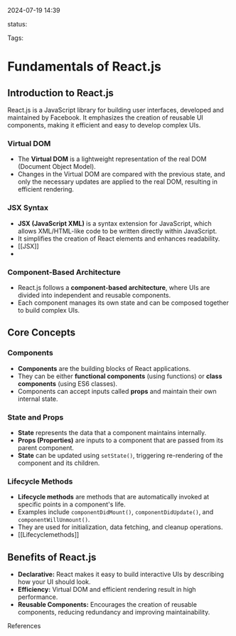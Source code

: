 
2024-07-19 14:39

status:

Tags:

# Fundamentals of React.js

## Introduction to React.js

React.js is a JavaScript library for building user interfaces, developed and maintained by Facebook. It emphasizes the creation of reusable UI components, making it efficient and easy to develop complex UIs.

### Virtual DOM

- The **Virtual DOM** is a lightweight representation of the real DOM (Document Object Model).
- Changes in the Virtual DOM are compared with the previous state, and only the necessary updates are applied to the real DOM, resulting in efficient rendering.

### JSX Syntax

- **JSX (JavaScript XML)** is a syntax extension for JavaScript, which allows XML/HTML-like code to be written directly within JavaScript.
- It simplifies the creation of React elements and enhances readability.
- [[JSX]]
- 

### Component-Based Architecture

- React.js follows a **component-based architecture**, where UIs are divided into independent and reusable components.
- Each component manages its own state and can be composed together to build complex UIs.

## Core Concepts

### Components

- **Components** are the building blocks of React applications.
- They can be either **functional components** (using functions) or **class components** (using ES6 classes).
- Components can accept inputs called **props** and maintain their own internal state.

### State and Props

- **State** represents the data that a component maintains internally.
- **Props (Properties)** are inputs to a component that are passed from its parent component.
- **State** can be updated using `setState()`, triggering re-rendering of the component and its children.

### Lifecycle Methods

- **Lifecycle methods** are methods that are automatically invoked at specific points in a component's life.
- Examples include `componentDidMount()`, `componentDidUpdate()`, and `componentWillUnmount()`.
- They are used for initialization, data fetching, and cleanup operations.
- [[Lifecyclemethods]]

## Benefits of React.js

- **Declarative:** React makes it easy to build interactive UIs by describing how your UI should look.
- **Efficiency:** Virtual DOM and efficient rendering result in high performance.
- **Reusable Components:** Encourages the creation of reusable components, reducing redundancy and improving maintainability.



References
